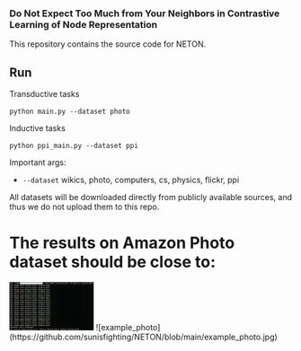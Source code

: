 ### Do Not Expect Too Much from Your Neighbors in Contrastive Learning of Node Representation

This repository contains the source code for NETON. 

## Run

Transductive tasks
```shell
python main.py --dataset photo 
```

Inductive tasks
```shell
python ppi_main.py --dataset ppi
```

Important args:
* `--dataset` wikics, photo, computers, cs, physics, flickr, ppi

All datasets will be downloaded directly from publicly available sources, and thus we do not upload them to this repo.

# The results on Amazon Photo dataset should be close to:

<img width="150" src="https://github.com/sunisfighting/NETON/blob/main/example_photo.jpg"/>
![example_photo](https://github.com/sunisfighting/NETON/blob/main/example_photo.jpg)
